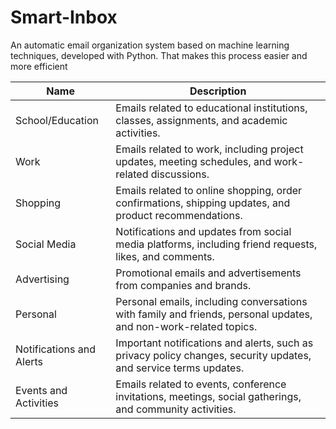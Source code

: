 # Smart-Inbox
An automatic email organization system based on machine learning techniques, developed with Python. That makes this process easier and more efficient




<div align='center'>

| Name                     | Description                                                                                                    |
|--------------------------|----------------------------------------------------------------------------------------------------------------|
| School/Education         | Emails related to educational institutions, classes, assignments, and academic activities.                     |
| Work                     | Emails related to work, including project updates, meeting schedules, and work-related discussions.            |
| Shopping                 | Emails related to online shopping, order confirmations, shipping updates, and product recommendations.         |
| Social Media             | Notifications and updates from social media platforms, including friend requests, likes, and comments.         |
| Advertising              | Promotional emails and advertisements from companies and brands.                                               |
| Personal                 | Personal emails, including conversations with family and friends, personal updates, and non-work-related topics.|
| Notifications and Alerts | Important notifications and alerts, such as privacy policy changes, security updates, and service terms updates.|
| Events and Activities    | Emails related to events, conference invitations, meetings, social gatherings, and community activities.        |

</div>
